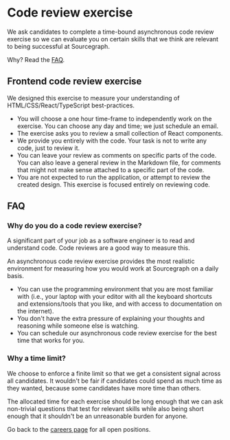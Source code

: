 # Code review exercise

We ask candidates to complete a time-bound asynchronous code review exercise so we can evaluate you on certain skills that we think are relevant to being successful at Sourcegraph.

Why? Read the [FAQ](#FAQ).

## Frontend code review exercise

We designed this exercise to measure your understanding of HTML/CSS/React/TypeScript best-practices.

- You will choose a one hour time-frame to independently work on the exercise. You can choose any day and time; we just schedule an email.
- The exercise asks you to review a small collection of React components.
- We provide you entirely with the code. Your task is not to write any code, just to review it.
- You can leave your review as comments on specific parts of the code. You can also leave a general review in the Markdown file, for comments that might not make sense attached to a specific part of the code.
- You are not expected to run the application, or attempt to review the created design. This exercise is focused entirely on reviewing code.

## FAQ

### Why do you do a code review exercise?

A significant part of your job as a software engineer is to read and understand code. Code reviews are a good way to measure this.

An asynchronous code review exercise provides the most realistic environment for measuring how you would work at Sourcegraph on a daily basis.

- You can use the programming environment that you are most familiar with (i.e., your laptop with your editor with all the keyboard shortcuts and extensions/tools that you like, and with access to documentation on the internet).
- You don't have the extra pressure of explaining your thoughts and reasoning while someone else is watching.
- You can schedule our asynchronous code review exercise for the best time that works for you.

### Why a time limit?

We choose to enforce a finite limit so that we get a consistent signal across all candidates. It wouldn't be fair if candidates could spend as much time as they wanted, because some candidates have more time than others.

The allocated time for each exercise should be long enough that we can ask non-trivial questions that test for relevant skills while also being short enough that it shouldn't be an unreasonable burden for anyone.

Go back to the [careers page](https://boards.greenhouse.io/sourcegraph91) for all open positions.
